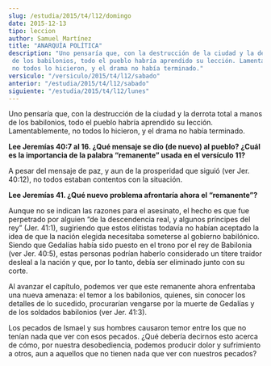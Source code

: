 ```yaml
---
slug: /estudia/2015/t4/l12/domingo
date: 2015-12-13
tipo: leccion
author: Samuel Martínez
title: "ANARQUÍA POLÍTICA"
description: "Uno pensaría que, con la destrucción de la ciudad y la derrota total a manos  de los babilonios, todo el pueblo habría aprendido su lección. Lamentablemente,  no todos lo hicieron, y el drama no había terminado."
versiculo: "/versiculo/2015/t4/l12/sabado"
anterior: "/estudia/2015/t4/l12/sabado"
siguiente: "/estudia/2015/t4/l12/lunes"
---
```


Uno pensaría que, con la destrucción de la ciudad y la derrota total a manos de los babilonios, todo el pueblo habría aprendido su lección. Lamentablemente, no todos lo hicieron, y el drama no había terminado.

**Lee Jeremías 40:7 al 16. ¿Qué mensaje se dio (de nuevo) al pueblo? ¿Cuál es la importancia de la palabra “remanente” usada en el versículo 11?**

A pesar del mensaje de paz, y aun de la prosperidad que siguió (ver Jer. 40:12), no todos estaban contentos con la situación.

**Lee Jeremías 41. ¿Qué nuevo problema afrontaría ahora el “remanente”?**

Aunque no se indican las razones para el asesinato, el hecho es que fue perpetrado por alguien “de la descendencia real, y algunos príncipes del rey” (Jer. 41:1), sugiriendo que estos elitistas todavía no habían aceptado la idea de que la nación elegida necesitaba someterse al gobierno babilónico. Siendo que Gedalías había sido puesto en el trono por el rey de Babilonia (ver Jer. 40:5), estas personas podrían haberlo considerado un títere traidor desleal a la nación y que, por lo tanto, debía ser eliminado junto con su corte.

Al avanzar el capítulo, podemos ver que este remanente ahora enfrentaba una nueva amenaza: el temor a los babilonios, quienes, sin conocer los detalles de lo sucedido, procurarían vengarse por la muerte de Gedalías y de los soldados babilonios (ver Jer. 41:3).

Los pecados de Ismael y sus hombres causaron temor entre los que no tenían nada que ver con esos pecados. ¿Qué debería decirnos esto acerca de cómo, por nuestra desobediencia, podemos producir dolor y sufrimiento a otros, aun a aquellos que no tienen nada que ver con nuestros pecados?
